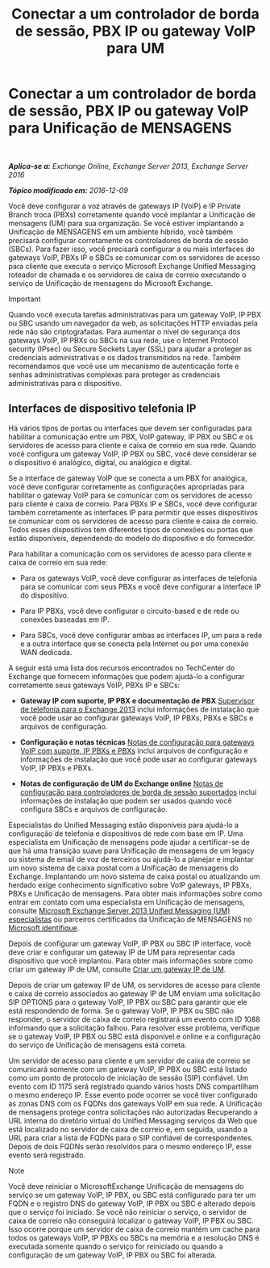 ﻿---
title: 'Conectar a um controlador de borda de sessão, PBX IP ou gateway VoIP para UM'
TOCTitle: Conectar a um controlador de borda de sessão, PBX IP ou gateway VoIP para Unificação de MENSAGENS
ms:assetid: a7cecf59-b93a-413b-bb88-29f2669ef2cf
ms:mtpsurl: https://technet.microsoft.com/pt-br/library/Bb124084(v=EXCHG.150)
ms:contentKeyID: 50556250
ms.date: 05/22/2018
mtps_version: v=EXCHG.150
ms.translationtype: MT
---

# Conectar a um controlador de borda de sessão, PBX IP ou gateway VoIP para Unificação de MENSAGENS

 

_**Aplica-se a:** Exchange Online, Exchange Server 2013, Exchange Server 2016_

_**Tópico modificado em:** 2016-12-09_

Você deve configurar a voz através de gateways IP (VoIP) e IP Private Branch troca (PBXs) corretamente quando você implantar a Unificação de mensagens (UM) para sua organização. Se você estiver implantando a Unificação de MENSAGENS em um ambiente híbrido, você também precisará configurar corretamente os controladores de borda de sessão (SBCs). Para fazer isso, você precisará configurar a ou mais interfaces do gateways VoIP, PBXs IP e SBCs se comunicar com os servidores de acesso para cliente que executa o serviço Microsoft Exchange Unified Messaging roteador de chamada e os servidores de caixa de correio executando o serviço de Unificação de mensagens do Microsoft Exchange.


> [!IMPORTANT]
> Quando você executa tarefas administrativas para um gateway VoIP, IP PBX ou SBC usando um navegador da web, as solicitações HTTP enviadas pela rede não são criptografadas. Para aumentar o nível de segurança dos gateways VoIP, IP PBXs ou SBCs na sua rede, use o Internet Protocol security (IPsec) ou Secure Sockets Layer (SSL) para ajudar a proteger as credenciais administrativas e os dados transmitidos na rede. Também recomendamos que você use um mecanismo de autenticação forte e senhas administrativas complexas para proteger as credenciais administrativas para o dispositivo.



## Interfaces de dispositivo telefonia IP

Há vários tipos de portas ou interfaces que devem ser configuradas para habilitar a comunicação entre um PBX, VoIP gateway, IP PBX ou SBC e os servidores de acesso para cliente e caixa de correio em sua rede. Quando você configura um gateway VoIP, IP PBX ou SBC, você deve considerar se o dispositivo é analógico, digital, ou analógico e digital.

Se a interface de gateway VoIP que se conecta a um PBX for analógica, você deve configurar corretamente as configurações apropriadas para habilitar o gateway VoIP para se comunicar com os servidores de acesso para cliente e caixa de correio. Para PBXs IP e SBCs, você deve configurar também corretamente as interfaces IP para permitir que esses dispositivos se comunicar com os servidores de acesso para cliente e caixa de correio. Todos esses dispositivos tem diferentes tipos de conexões ou portas que estão disponíveis, dependendo do modelo do dispositivo e do fornecedor.

Para habilitar a comunicação com os servidores de acesso para cliente e caixa de correio em sua rede:

  - Para os gateways VoIP, você deve configurar as interfaces de telefonia para se comunicar com seus PBXs e você deve configurar a interface IP do dispositivo.

  - Para IP PBXs, você deve configurar o circuito-based e de rede ou conexões baseadas em IP.

  - Para SBCs, você deve configurar ambas as interfaces IP, um para a rede e a outra interface que se conecta pela Internet ou por uma conexão WAN dedicada.

A seguir está uma lista dos recursos encontrados no TechCenter do Exchange que fornecem informações que podem ajudá-lo a configurar corretamente seus gateways VoIP, PBXs IP e SBCs:

  - **Gateway IP com suporte, IP PBX e documentação de PBX** [Supervisor de telefonia para o Exchange 2013](telephony-advisor-for-exchange-2013-exchange-2013-help.md) inclui informações de instalação que você pode usar ao configurar gateways VoIP, IP PBXs, PBXs e SBCs e arquivos de configuração.   

  - **Configuração e notas técnicas** [Notas de configuração para gateways VoIP com suporte, IP PBXs e PBXs](configuration-notes-for-supported-voip-gateways-ip-pbxs-and-pbxs-exchange-2013-help.md) inclui arquivos de configuração e informações de instalação que você pode usar ao configurar gateways VoIP, IP PBXs e PBXs.   

  - **Notas de configuração de UM do Exchange online** [Notas de configuração para controladores de borda de sessão suportados](configuration-notes-for-supported-session-border-controllers-exchange-2013-help.md) inclui informações de instalação que podem ser usados quando você configura SBCs e arquivos de configuração.   

Especialistas do Unified Messaging estão disponíveis para ajudá-lo a configuração de telefonia e dispositivos de rede com base em IP. Uma especialista em Unificação de mensagens pode ajudar a certificar-se de que há uma transição suave para Unificação de mensagens de um legacy ou sistema de email de voz de terceiros ou ajudá-lo a planejar e implantar um novo sistema de caixa postal com a Unificação de mensagens do Exchange. Implantando um novo sistema de caixa postal ou atualizando um herdado exige conhecimento significativo sobre VoIP gateways, IP PBXs, PBXs e Unificação de mensagens. Para obter mais informações sobre como entrar em contato com uma especialista em Unificação de mensagens, consulte [Microsoft Exchange Server 2013 Unified Messaging (UM) especialistas](http://go.microsoft.com/fwlink/p/?linkid=262708) ou parceiros certificados da Unificação de MENSAGENS no [Microsoft identifique](https://go.microsoft.com/fwlink/p/?linkid=261951).

Depois de configurar um gateway VoIP, IP PBX ou SBC IP interface, você deve criar e configurar um gateway IP de UM para representar cada dispositivo que você implantou. Para obter mais informações sobre como criar um gateway IP de UM, consulte [Criar um gateway IP de UM](create-a-um-ip-gateway-exchange-2013-help.md).

Depois de criar um gateway IP de UM, os servidores de acesso para cliente e caixa de correio associados ao gateway IP de UM enviam uma solicitação SIP OPTIONS para o gateway VoIP, IP PBX ou SBC para garantir que ele está respondendo de forma. Se o gateway VoIP, IP PBX ou SBC não responder, o servidor de caixa de correio registrará um evento com ID 1088 informando que a solicitação falhou. Para resolver esse problema, verifique se o gateway VoIP, IP PBX ou SBC está disponível e online e a configuração do serviço de Unificação de mensagens está correta.

Um servidor de acesso para cliente e um servidor de caixa de correio se comunicará somente com um gateway VoIP, IP PBX ou SBC está listado como um ponto de protocolo de iniciação de sessão (SIP) confiável. Um evento com ID 1175 será registrado quando vários hosts DNS compartilham o mesmo endereço IP. Esse evento pode ocorrer se você tiver configurado as zonas DNS com os FQDNs dos gateways VoIP em sua rede. A Unificação de mensagens protege contra solicitações não autorizadas Recuperando a URL interna do diretório virtual do Unified Messaging serviços da Web que está localizado no servidor de caixa de correio e, em seguida, usando a URL para criar a lista de FQDNs para o SIP confiável de correspondentes. Depois de dois FQDNs serão resolvidos para o mesmo endereço IP, esse evento será registrado.


> [!NOTE]  
> Você deve reiniciar o MicrosoftExchange Unificação de mensagens do serviço se um gateway VoIP, IP PBX, ou SBC está configurado para ter um FQDN e o registro DNS do gateway VoIP, IP PBX ou SBC é alterado depois que o serviço foi iniciado. Se você não reiniciar o serviço, o servidor de caixa de correio não conseguirá localizar o gateway VoIP, IP PBX ou SBC. Isso ocorre porque um servidor de caixa de correio mantém um cache para todos os gateways VoIP, IP PBXs ou SBCs na memória e a resolução DNS é executada somente quando o serviço for reiniciado ou quando a configuração de um gateway VoIP, IP PBX ou SBC foi alterada.


